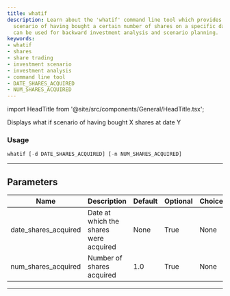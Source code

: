 ```yaml
---
title: whatif
description: Learn about the 'whatif' command line tool which provides a hypothetical
  scenario of having bought a certain number of shares on a specific date. This tool
  can be used for backward investment analysis and scenario planning.
keywords:
- whatif
- shares
- share trading
- investment scenario
- investment analysis
- command line tool
- DATE_SHARES_ACQUIRED
- NUM_SHARES_ACQUIRED
---
```


import HeadTitle from '@site/src/components/General/HeadTitle.tsx';

<HeadTitle title="whatif - Backtesting - Stocks - Reference | OpenBB Terminal Docs" />

Displays what if scenario of having bought X shares at date Y

### Usage

```python
whatif [-d DATE_SHARES_ACQUIRED] [-n NUM_SHARES_ACQUIRED]
```

---

## Parameters

| Name | Description | Default | Optional | Choices |
| ---- | ----------- | ------- | -------- | ------- |
| date_shares_acquired | Date at which the shares were acquired | None | True | None |
| num_shares_acquired | Number of shares acquired | 1.0 | True | None |

---
